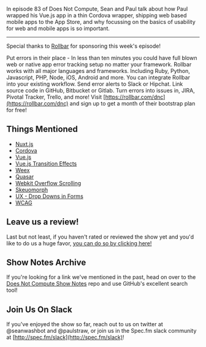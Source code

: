 In episode 83 of Does Not Compute, Sean and Paul talk about how Paul wrapped his Vue.js app in a thin Cordova wrapper, shipping web based mobile apps to the App Store, and why focussing on the basics of usability for web and mobile apps is so important.

---

Special thanks to [Rollbar](https://rollbar.com/dnc) for sponsoring this week's episode!

Put errors in their place - In less than ten minutes you could have full blown web or native app error tracking setup no matter your framework. Rollbar works with all major languages and frameworks. Including Ruby, Python, Javascript, PHP, Node, iOS, Android and more. You can integrate Rollbar into your existing workflow. Send error alerts to Slack or Hipchat. Link source code in GitHub, Bitbucket or Gitlab. Turn errors into issues in, JIRA, Pivotal Tracker, Trello, and more! Visit [https://rollbar.com/dnc](https://rollbar.com/dnc) and sign up to get a month of their bootstrap plan for free!

## Things Mentioned

* [Nuxt.js](https://nuxtjs.org/)
* [Cordova](https://cordova.apache.org/)
* [Vue.js](https://vuejs.org)
* [Vue.js Transition Effects](https://vuejs.org/v2/guide/transitions.html)
* [Weex](https://weex.apache.org/)
* [Quasar](http://quasar-framework.org/)
* [Webkit Overflow Scrolling](https://developer.mozilla.org/en-US/docs/Web/CSS/-webkit-overflow-scrolling)
* [Skeuomorph](https://en.wikipedia.org/wiki/Skeuomorph)
* [UX - Drop Downs in Forms](https://uxplanet.org/ux-design-drop-downs-in-forms-c6943ec30037)
* [WCAG](https://www.w3.org/WAI/intro/wcag)

## Leave us a review!

Last but not least, if you haven't rated or reviewed the show yet and you'd like to do us a huge favor, [you can do so by clicking here!](https://itunes.apple.com/us/podcast/does-not-compute/id1048731980?mt=2)

## Show Notes Archive

If you're looking for a link we've mentioned in the past, head on over to the [Does Not Compute Show Notes](https://github.com/seanwash/dnccast-show-notes) repo and use GitHub's excellent search tool!

## Join Us On Slack

If you've enjoyed the show so far, reach out to us on twitter at @seanwashbot and @paulstraw, or join us in the Spec.fm slack community at [http://spec.fm/slack](http://spec.fm/slack)!
